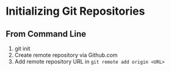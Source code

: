 # Initializing Git Repositories

## From Command Line

1. git init
2. Create remote repository via Github.com
3. Add remote repository URL in `git remote add origin <URL>`

